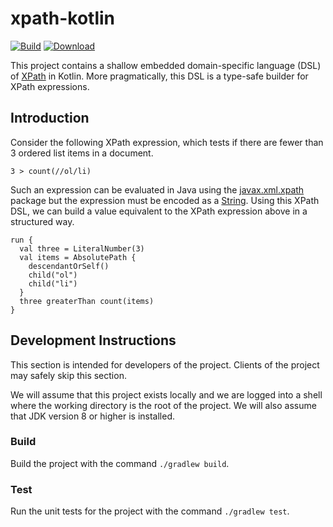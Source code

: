 # xpath-kotlin

[![Build][build-badge]][build]
[![Download][download-badge]][download]

This project contains a shallow embedded domain-specific language (DSL) of
[XPath][xpath] in Kotlin. More pragmatically, this DSL is a type-safe builder
for XPath expressions.

## Introduction

Consider the following XPath expression, which tests if there are fewer than 3
ordered list items in a document.

    3 > count(//ol/li)

Such an expression can be evaluated in Java using the [javax.xml.xpath] package
but the expression must be encoded as a [String]. Using this XPath DSL, we
can build a value equivalent to the XPath expression above in a structured way.

    run {
      val three = LiteralNumber(3)
      val items = AbsolutePath {
        descendantOrSelf()
        child("ol")
        child("li")
      }
      three greaterThan count(items)
    }

## Development Instructions

This section is intended for developers of the project. Clients of the project
may safely skip this section.

We will assume that this project exists locally and we are logged into a shell
where the working directory is the root of the project. We will also assume that
JDK version 8 or higher is installed.

### Build

Build the project with the command `./gradlew build`.

### Test

Run the unit tests for the project with the command `./gradlew test`.

[build-badge]: https://github.com/hubbards/xpath-kotlin/workflows/Build/badge.svg
[build]: https://github.com/hubbards/xpath-kotlin

[download-badge]: https://api.bintray.com/packages/hubbards/maven/xpath-kotlin/images/download.svg
[download]: https://bintray.com/hubbards/maven/xpath-kotlin/_latestVersion

[javax.xml.xpath]: https://docs.oracle.com/javase/8/docs/api/javax/xml/xpath/package-summary.html
[String]: https://docs.oracle.com/javase/8/docs/api/java/lang/String.html
[xpath]: https://www.w3.org/TR/1999/REC-xpath-19991116
